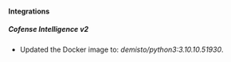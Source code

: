 #### Integrations
##### Cofense Intelligence v2
- Updated the Docker image to: *demisto/python3:3.10.10.51930*.
